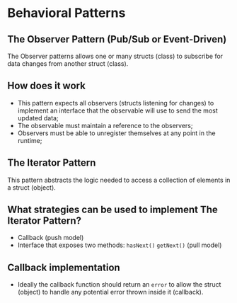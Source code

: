 # Behavioral Patterns

## The Observer Pattern (Pub/Sub or Event-Driven)

The Observer patterns allows one or many structs (class) to subscribe for data changes from another struct (class).

## How does it work

* This pattern expects all observers (structs listening for changes) to implement an interface that the observable will use to send the most updated data;
* The observable must maintain a reference to the observers;
* Observers must be able to unregister themselves at any point in the runtime;


## The Iterator Pattern

This pattern abstracts the logic needed to access a collection of elements in a struct (object).

## What strategies can be used to implement The Iterator Pattern?

- Callback (push model)
- Interface that exposes two methods: `hasNext()` `getNext()` (pull model)

## Callback implementation

- Ideally the callback function should return an `error` to allow the struct (object) to handle any potential error thrown inside it (callback).

## 

